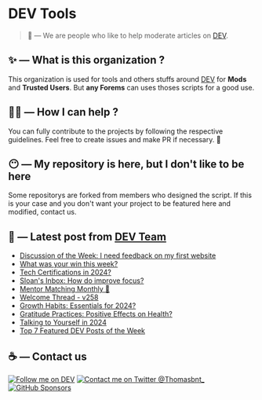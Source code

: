 # DEV Tools

> 🔧 — We are people who like to help moderate articles on [DEV](https://dev.to).

## ✨ — What is this organization ?

This organization is used for tools and others stuffs around [DEV](https://dev.to) for **Mods** and **Trusted Users**. But __any Forems__ can uses thoses scripts for a good use.


## 💪🏼 — How I can help ?

You can fully contribute to the projects by following the respective guidelines. Feel free to create issues and make PR if necessary. 🎉

## 😶 — My repository is here, but I don't like to be here

Some repositorys are forked from members who designed the script. If this is your case and you don't want your project to be featured here and modified, contact us.

## 📝 — Latest post from [DEV Team](https://dev.to/devteam)

<!-- BLOG-POST-LIST:START -->
- [Discussion of the Week: I need feedback on my first website](https://dev.to/devteam/discussion-of-the-week-i-need-feedback-on-my-first-website-26jh)
- [What was your win this week?](https://dev.to/devteam/what-was-your-win-this-week-4fp1)
- [Tech Certifications in 2024?](https://dev.to/devteam/tech-certifications-in-2024-3bf0)
- [Sloan&#39;s Inbox: How do improve focus?](https://dev.to/devteam/sloans-inbox-how-do-improve-focus-4i51)
- [Mentor Matching Monthly 🤝](https://dev.to/devteam/mentor-matching-monthly-3iae)
- [Welcome Thread - v258](https://dev.to/devteam/welcome-thread-v256-d15)
- [Growth Habits: Essentials for 2024?](https://dev.to/devteam/growth-habits-essentials-for-2024-49pk)
- [Gratitude Practices: Positive Effects on Health?](https://dev.to/devteam/gratitude-practices-positive-effects-on-health-11o8)
- [Talking to Yourself in 2024](https://dev.to/devteam/talking-to-yourself-in-2024-2abj)
- [Top 7 Featured DEV Posts of the Week](https://dev.to/devteam/top-7-featured-dev-posts-of-the-week-1i5k)
<!-- BLOG-POST-LIST:END -->


## ☕ — Contact us

[![Follow me on DEV](https://img.shields.io/badge/dev.to-%2308090A.svg?&style=for-the-badge&logo=dev.to&logoColor=white&alt=devto)](https://dev.to/thomasbnt)
[![Contact me on Twitter @Thomasbnt_](https://img.shields.io/badge/Contact%20me%20on%20Twitter-%231DA1F2.svg?&style=for-the-badge&logo=twitter&logoColor=white&alt=twitter)](https://twitter.com/messages/1142357270-1142357270?text=Hello,%20I%20contact%20you%20from%20devtotools%20&recipient_id=1142357270) [![GitHub Sponsors](https://img.shields.io/badge/Sponsor%20me-%23EA54AE.svg?&style=for-the-badge&logo=github-sponsors&logoColor=white)](https://github.com/sponsors/thomasbnt)


